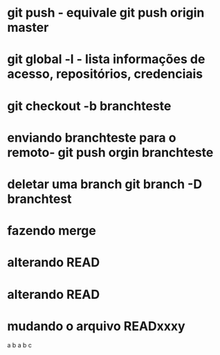 # git push - equivale git push origin master
# git global -l - lista informações de acesso, repositórios, credenciais
# git checkout -b branchteste
# enviando branchteste para o remoto- git push orgin branchteste
# deletar uma branch git branch -D branchtest
# fazendo merge
# alterando READ
# alterando READ
# mudando o arquivo READxxxy
a
b
a
b
c
